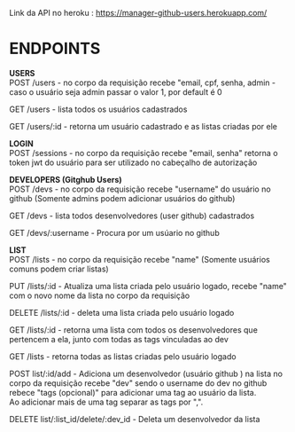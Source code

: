 Link da API no heroku : https://manager-github-users.herokuapp.com/


<h1>ENDPOINTS</h1>

 <strong>USERS </strong>  <br>
POST /users -
no corpo da requisição recebe "email, cpf, senha, admin - caso o usuário seja admin passar o valor 1, por default é 0 

GET /users -
lista todos os usuários cadastrados

GET /users/:id -
 retorna um usuário cadastrado e as listas criadas por ele
 
 
 
 <strong>LOGIN </strong> <br>
  POST /sessions -
    no corpo da requisição recebe "email, senha" retorna o token jwt do usuário para ser utilizado no cabeçalho de autorização
  

<strong>DEVELOPERS (Gitghub Users)</strong> <br>
 POST /devs -
    no corpo da requisição recebe "username" do usuário no github (Somente admins podem adicionar usuários do github)
    
 GET /devs -
    lista todos desenvolvedores (user github) cadastrados
    
 GET /devs/:username -
    Procura por um usúario no github
    
    
    
 <strong> LIST  </strong> <br>
  POST /lists -
    no corpo da requisição recebe "name" (Somente usuários comuns podem criar listas)
    
  PUT /lists/:id -
    Atualiza uma lista criada pelo usuário logado, recebe "name" com o novo nome da lista no corpo da requisição
    
  DELETE /lists/:id -
    deleta uma lista criada pelo usuário logado
    
  GET /lists/:id -
    retorna uma lista com todos os desenvolvedores que pertencem a ela, junto com todas as tags vinculadas ao dev
    
 GET /lists -
     retorna todas as listas criadas pelo usuário logado
     
 POST list/:id/add -
    Adiciona um desenvolvedor (usuário github ) na lista
    no corpo da requisição recebe "dev" sendo o username do dev no github <br>
    rebece "tags (opcional)" para adicionar uma tag ao usuário da lista. <br>
    Ao adicionar mais de uma tag separar as tags por ",".
    
 DELETE list/:list_id/delete/:dev_id -
      Deleta um desenvolvedor da lista 
  
    
    
    
  
